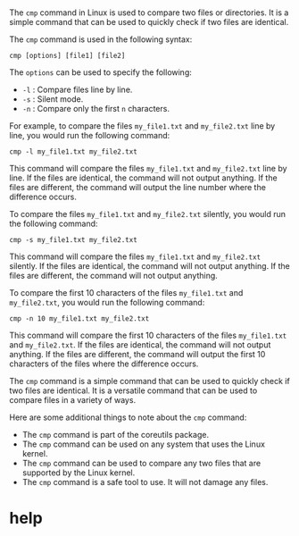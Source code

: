 # 

The `cmp` command in Linux is used to compare two files or directories. It is a simple command that can be used to quickly check if two files are identical.

The `cmp` command is used in the following syntax:

```
cmp [options] [file1] [file2]
```

The `options` can be used to specify the following:

* `-l` : Compare files line by line.
* `-s` : Silent mode.
* `-n` : Compare only the first `n` characters.

For example, to compare the files `my_file1.txt` and `my_file2.txt` line by line, you would run the following command:

```
cmp -l my_file1.txt my_file2.txt
```

This command will compare the files `my_file1.txt` and `my_file2.txt` line by line. If the files are identical, the command will not output anything. If the files are different, the command will output the line number where the difference occurs.

To compare the files `my_file1.txt` and `my_file2.txt` silently, you would run the following command:

```
cmp -s my_file1.txt my_file2.txt
```

This command will compare the files `my_file1.txt` and `my_file2.txt` silently. If the files are identical, the command will not output anything. If the files are different, the command will not output anything.

To compare the first 10 characters of the files `my_file1.txt` and `my_file2.txt`, you would run the following command:

```
cmp -n 10 my_file1.txt my_file2.txt
```

This command will compare the first 10 characters of the files `my_file1.txt` and `my_file2.txt`. If the files are identical, the command will not output anything. If the files are different, the command will output the first 10 characters of the files where the difference occurs.

The `cmp` command is a simple command that can be used to quickly check if two files are identical. It is a versatile command that can be used to compare files in a variety of ways.

Here are some additional things to note about the `cmp` command:

* The `cmp` command is part of the coreutils package.
* The `cmp` command can be used on any system that uses the Linux kernel.
* The `cmp` command can be used to compare any two files that are supported by the Linux kernel.
* The `cmp` command is a safe tool to use. It will not damage any files.




# help 

```

```
